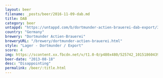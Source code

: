 ```yaml
---
layout: beer
filename: _posts/beer/2016-11-09-dab.md
title: DAB
category: beer
untappd: "https://untappd.com/b/dortmunder-actien-brauerei-dab-export/30445"
country: "Germany"
brewery: "Dortmunder Actien-Brauerei"
breweryURL: "/brewery/dortmunder-actien-brauerei.html"
style: "Lager - Dortmunder / Export"
score: 4
img: https://scontent.xx.fbcdn.net/v/t1.0-0/p480x480/525742_10151860439343745_1260154559_n.jpg?_nc_cat=108&_nc_oc=AQlv3rKSmJ_d3ArhiJOyYLOdTCQfGpmgqQO-PfRVA5DJAqNfprDajQxrFFBrMZDH6xU&_nc_ht=scontent.xx&oh=e08469d4adb12e86306c7f3c45f10bfe&oe=5DAA16B5
beer-date: "2013-08-18"
desc: "Disappointing"
permalink: /beer/:title.html
---
```

